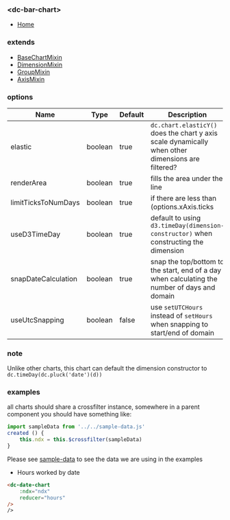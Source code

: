 ### \<dc-bar-chart>
- [Home]('https://github.com/geodav-tech/vue-dcjs#available-components')

### extends
- [BaseChartMixin](../../mixins#base-chart)
- [DimensionMixin](../../mixins/#dimension)
- [GroupMixin](../../mixins/#group)
- [AxisMixin](../../mixins/#axis)

### options
| Name | Type | Default | Description |
| --- | --- | --- | --- |
| elastic | boolean | true | `dc.chart.elasticY()` does the chart y axis scale dynamically when other dimensions are filtered? |
| renderArea | boolean | true | fills the area under the line |
| limitTicksToNumDays | boolean | true | if there are less than (options.xAxis.ticks || 10) dates, limit the number of ticks to the number of days |
| useD3TimeDay | boolean | true | default to using `d3.timeDay(dimension-constructor)` when constructing the dimension |
| snapDateCalculation | boolean | true | snap the top/bottom to the start, end of a day when calculating the number of days and domain |
| useUtcSnapping | boolean | false | use `setUTCHours` instead of `setHours` when snapping to start/end of domain |

### note
Unlike other charts, this chart can default the dimension constructor to `dc.timeDay(dc.pluck('date')(d))`

### examples
all charts should share a crossfilter instance, somewhere in a parent component you should have something like:
```javascript
import sampleData from '../../sample-data.js'
created () {
	this.ndx = this.$crossfilter(sampleData)
}
```
Please see [sample-data](../../sample-data.js) to see the data we are using in the examples

- Hours worked by date
```html
<dc-date-chart
	:ndx="ndx"
	reducer="hours"
/>
/>
```

